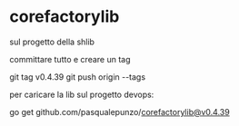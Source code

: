 # corefactorylib

sul progetto della shlib 

committare tutto e creare un tag

git tag v0.4.39
git push origin --tags


 

 

per caricare la lib sul progetto devops:

go get github.com/pasqualepunzo/corefactorylib@v0.4.39

